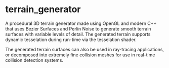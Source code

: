 # terrain_generator
A procedural 3D terrain generator made using OpenGL and modern C++ that uses Bezier Surfaces and Perlin Noise to generate smooth terrain surfaces with variable levels of detail. The generated terrain supports dynamic tesselation during run-time via the tesselation shader.

The generated terrain surfaces can also be used in ray-tracing applications, or decomposed into extremely fine collision meshes for use in real-time collision detection systems.
